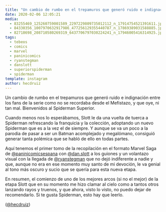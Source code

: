 ```yaml
---
title: "Un cambio de rumbo en el trepamuros que generó ruido e indignación entre los fans de la serie como no se recordaba desde el Mefistazo, y que oye, ni tan mal.  Bienvenidos al Spiderman Superior"
date: 2020-02-06 12:05:21
media: 
  - 83255469_125260759001589_2297229809735012112_n_17914754521391611.jpg
  - 84330356_1007970632917986_477256129355440787_n_17869389031588885.jpg
  - 82718698_208710580269319_6437706797030224241_n_17946005416314925.jpg
tags: 
  - tebeos
  - comics
  - marvel
  - paninicomics
  - ryanstegman
  - danslott
  - superiorspiderman
  - spiderman
template: instagram
author: hecdruiz
---
```


Un cambio de rumbo en el trepamuros que generó ruido e indignación entre los fans de la serie como no se recordaba desde el Mefistazo, y que oye, ni tan mal.  Bienvenidos al Spiderman Superior.


Cuando menos nos lo esperábamos, Slott le da una vuelta de tuerca a Spiderman refrescando la franquicia y la colección, adoptando un nuevo Spiderman que es a la vez el de siempre. Y aunque se va un poco a la parodia de pasar a ser un Batman acomplejado y megalómano, consiguió generar tanta polémica que se habló de ello en todas partes.


Aquí tenemos el primer tomo de la recopilación en el formato Marvel Saga de [@paninicomicsespana](https://instagram.com/paninicomicsespana) con [@dan.slott](https://instagram.com/dan.slott) a los guiones y un volantazo visual con la llegada de [@ryanstegman](https://instagram.com/ryanstegman) que no dejó indiferente a nadie y que, aunque no era en ese momento muy santo de mi devoción, le va genial al tono más oscuro y sucio que se quería para esta nueva etapa.


En resumen, el comienzo de uno de los mejores arcos (si no el mejor) de la etapa Slott que en su momento me hizo clamar al cielo como a tantos otros lanzando rayos y truenos, y que ahora, visto lo visto, no puedo dejar de recomendarlo. Si te gusta Spiderman, esto hay que leerlo.


([@hecdruiz](https://instagram.com/hecdruiz))
